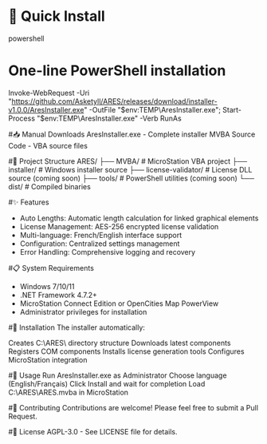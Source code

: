 # 🚀 Quick Install
powershell
# One-line PowerShell installation
Invoke-WebRequest -Uri "https://github.com/Asketyll/ARES/releases/download/installer-v1.0.0/AresInstaller.exe" -OutFile "$env:TEMP\AresInstaller.exe"; Start-Process "$env:TEMP\AresInstaller.exe" -Verb RunAs

#📥 Manual Downloads
AresInstaller.exe - Complete installer
MVBA Source Code - VBA source files

#📁 Project Structure
ARES/
├── MVBA/                  # MicroStation VBA project
├── installer/             # Windows installer source
├── license-validator/     # License DLL source (coming soon)
├── tools/                 # PowerShell utilities (coming soon)
└── dist/                  # Compiled binaries

#✨ Features
- Auto Lengths: Automatic length calculation for linked graphical elements
- License Management: AES-256 encrypted license validation
- Multi-language: French/English interface support
- Configuration: Centralized settings management
- Error Handling: Comprehensive logging and recovery

#📋 System Requirements
- Windows 7/10/11
- .NET Framework 4.7.2+
- MicroStation Connect Edition or OpenCities Map PowerView
- Administrator privileges for installation

#🔧 Installation
The installer automatically:

Creates C:\ARES\ directory structure
Downloads latest components
Registers COM components
Installs license generation tools
Configures MicroStation integration

#📖 Usage
Run AresInstaller.exe as Administrator
Choose language (English/Français)
Click Install and wait for completion
Load C:\ARES\ARES.mvba in MicroStation

#🤝 Contributing
Contributions are welcome! Please feel free to submit a Pull Request.

#📄 License
AGPL-3.0 - See LICENSE file for details.
